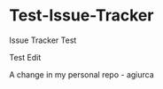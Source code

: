 Test-Issue-Tracker
==================

Issue Tracker Test

Test Edit

A change in my personal repo  - agiurca